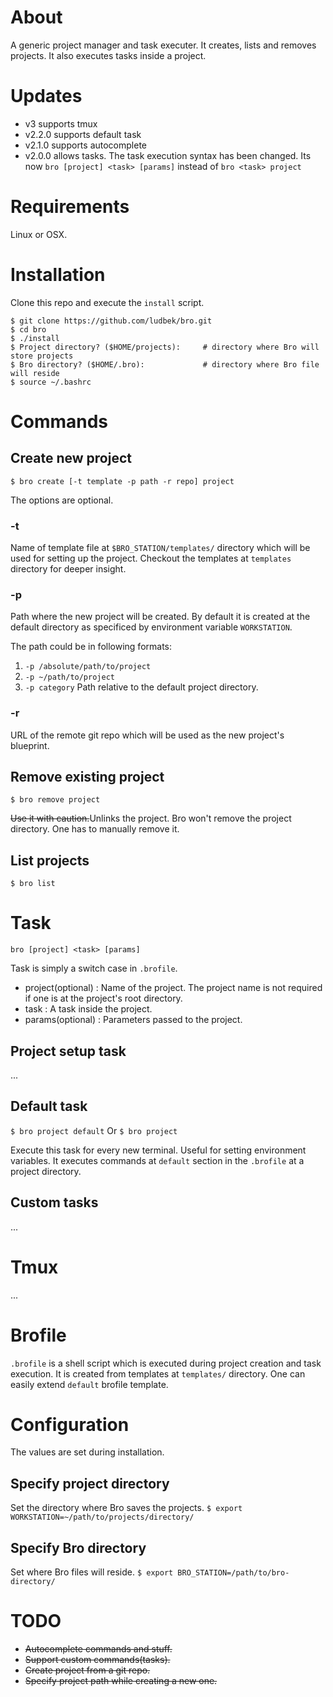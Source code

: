 # About
A generic project manager and task executer.
It creates, lists and removes projects.
It also executes tasks inside a project.

# Updates
- v3 supports tmux
- v2.2.0 supports default task
- v2.1.0 supports autocomplete
- v2.0.0 allows tasks. The task execution syntax has been changed. Its now `bro [project] <task> [params]` instead of `bro <task> project`

# Requirements
Linux or OSX.

# Installation
Clone this repo and execute the `install` script.

```shell
$ git clone https://github.com/ludbek/bro.git
$ cd bro
$ ./install
$ Project directory? ($HOME/projects):     # directory where Bro will store projects
$ Bro directory? ($HOME/.bro):             # directory where Bro file will reside
$ source ~/.bashrc
```

# Commands
## Create new project
`$ bro create [-t template -p path -r repo] project`

The options are optional.

### -t
Name of template file at `$BRO_STATION/templates/` directory which will be used for setting up the project. Checkout the templates at `templates` directory for deeper insight.

### -p
Path where the new project will be created. By default it is created at the default directory
as specificed by environment variable `WORKSTATION`.

The path could be in following formats:

1. `-p /absolute/path/to/project`
2. `-p ~/path/to/project`
3. `-p category`
    Path relative to the default project directory.

### -r
URL of the remote git repo which will be used as the new project's blueprint.

## Remove existing project
`$ bro remove project`

~~Use it with caution.~~Unlinks the project. Bro won't remove the project directory. One has to manually remove it.

## List projects
`$ bro list`


# Task
`bro [project] <task> [params]`

Task is simply a switch case in `.brofile`.

- project(optional) : Name of the project. The project name is not required if one is at the project's root directory.
- task : A task inside the project.
- params(optional) : Parameters passed to the project.

## Project setup task
...

## Default task
`$ bro project default`
Or
`$ bro project`

Execute this task for every new terminal. Useful for setting environment variables. It executes commands at `default` section in the `.brofile` at a project directory.

## Custom tasks
...


# Tmux
...

# Brofile
`.brofile` is a shell script which is executed during project creation and task execution.
It is created from templates at `templates/` directory. One can easily extend
`default` brofile template.


# Configuration
The values are set during installation.
## Specify project directory
Set the directory where Bro saves the projects.
`$ export WORKSTATION=~/path/to/projects/directory/`

## Specify Bro directory
Set where Bro files will reside.
`$ export BRO_STATION=/path/to/bro-directory/`


# TODO
- ~~Autocomplete commands and stuff.~~
- ~~Support custom commands(tasks).~~
- ~~Create project from a git repo.~~
- ~~Specify project path while creating a new one.~~
